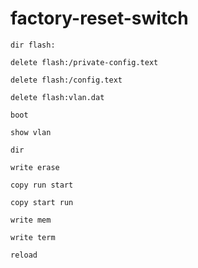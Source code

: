 # factory-reset-switch

```
dir flash:
```
```
delete flash:/private-config.text
```
```
delete flash:/config.text
```
```
delete flash:vlan.dat
```
```
boot
```
```
show vlan
```
```
dir
```
```
write erase
```
```
copy run start
```
```
copy start run
```
```
write mem
```
```
write term
```
```
reload
```
